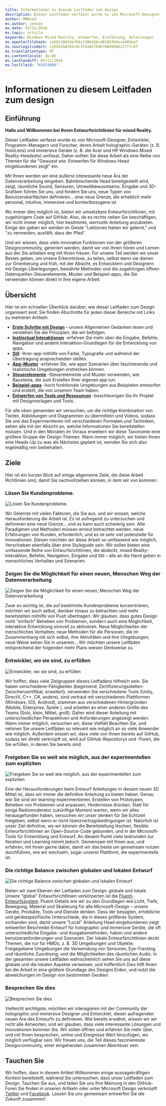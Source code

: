 ```yaml
---
title: Informationen zu diesem Leitfaden zum design
description: Dieser Leitfaden verfasst wurde es von Microsoft-Designer, Entwickler, Programm-Managern und Forscher, deren Arbeit holographic-Geräten (z. B. HoloLens) und immersive Geräte (z. B. die Acer und HP Windows Mixed Reality-Headsets) umfasst.
author: MRWied
ms.author: jonwie
ms.date: 03/21/2018
ms.topic: article
keywords: Windows Mixed Reality, entwerfen, Einführung, Anleitungen
ms.openlocfilehash: ca69118dfeb766c1386420cd81053b9acb485ba7
ms.sourcegitcommit: c20563b8195c0c374a927b96708d958b127ffc8f
ms.translationtype: MT
ms.contentlocale: de-DE
ms.lasthandoff: 05/21/2019
ms.locfileid: "65974860"
---
```

# <a name="about-this-design-guidance"></a>Informationen zu diesem Leitfaden zum design

## <a name="introduction"></a>Einführung

**Hallo und Willkommen bei Ihrem Entwurfsrichtlinien für mixed Reality.**

Dieser Leitfaden verfasst wurde es von Microsoft-Designer, Entwickler, Programm-Managern und Forscher, deren Arbeit holographic-Geräten (z. B. HoloLens) und immersive Geräte (z. B. die Acer und HP Windows Mixed Reality-Headsets) umfasst. Daher sollten Sie diese Arbeit als eine Reihe von Themen für die "Gewusst wie: Entwerfen für Windows-Head eingebundenen zeigt" ein.

Mit Ihnen werden wir eine äußerst interessante neue Ära der Datenverarbeitung eingeben. Bahnbrechende Head bereitgestellt wird, zeigt, räumliche Sound, Sensoren, Umweltbewusstseins, Eingabe und 3D-Grafiken führen Sie uns, und fordern Sie uns, neue Typen von Benutzeroberflächen definieren... eine neue Grenze, die erheblich mehr personal, intuitive, immersive und kontextbezogene ist.

Wo immer dies möglich ist, bieten wir umsetzbare Entwurfsrichtlinien, mit zugehörigem Code auf GitHub. Also, da es rechts neben Sie beschäftigen, wir nicht immer möglich, hier bestimmte, wertvolle Anleitung anzubieten. Einige der geben wir werden im Geiste "Lektionen haben wir gelernt," und "zu vermeiden, ausfällt, dass der Pfad".

Und wir wissen, dass viele innovative Funktionen von der größeren Designcommunity, generiert werden, damit wir von Ihnen hören und Lernen aus der Sie arbeiten eng mit Ihnen freuen. Für unsere Teil werden wir unser Bestes geben, um unsere Erkenntnisse, zu teilen, selbst wenn sie dienen zur Orientierung und früh, mit der Absicht, es Entwicklern und Designern mit Design-Überlegungen, bewährte Methoden und die zugehörigen öffnen Datenquellen-Steuerelemente, Muster und Beispiel-apps, die Sie verwenden können direkt in Ihre eigene Arbeit.

## <a name="overview"></a>Übersicht

Hier ist ein schnellen Überblick darüber, wie dieser Leitfaden zum Design organisiert sind. Sie finden Abschnitte für jeden dieser Bereiche mit Links zu mehreren Artikeln.
* **[Erste Schritte mit Design](mixed-reality.md)**  – unsere Allgemeinen Gedanken lesen und verstehen Sie die Prinzipien, die wir befolgen.
* **[Instinctual Interaktionen](interaction-fundamentals.md)**  -erfahren Sie mehr über die Eingabe, Befehle, Navigation und andere Interaktion-Grundlagen für die Entwicklung von apps.
* **[Stil](typography.md)**  -Ihrer-app mithilfe von Farbe, Typografie und während der Übertragung ansprechenden stellen.
* **[App-Muster](types-of-mixed-reality-apps.md)**  -erfahren Sie, wie apps Szenarien über faszinierende und realistische Umgebungen erstrecken können.
* **[Steuerelemente](interactable-object.md)**  -Steuerelemente und Muster verwenden, wie Bausteine, die zum Erstellen Ihrer eigenen app tun.
* **[Beispiel-apps](design.md#sample-apps)**  -hoch funktionale Umgebungen aus Beispielen entworfen und erstellt, die von unserem Team haben.
* **[Entwerfen von Tools und Ressourcen](design.md#design-tools)**  -beschleunigen Sie Ihr Projekt mit Designvorlagen und Tools.

Für alle oben genannten wir versuchen, um die richtige Kombination von Texten, Abbildungen und Diagrammen zu übermitteln und Videos, sodass Sie uns das Experimentieren mit verschiedenen Formaten und Techniken, sehen alle mit der Absicht an, welche Informationen Sie bereitstellen müssen. Und in den Monaten im Voraus erweitern wir diese Taxonomie eine größere Gruppe der Design-Themen. Wann immer möglich, wir bieten Ihnen eine Heads-Up zu was als Nächstes geplant ist, wenden Sie sich also regelmäßig rein beibehalten.

## <a name="objectives"></a>Ziele

Hier ist ein kurzen Blick auf einige allgemeine Ziele, die diese Arbeit Richtlinien sind, damit Sie nachvollziehen können, in dem wir von kommen:

### <a name="help-solve-customer-challenges"></a>Lösen Sie Kundenprobleme.

![Lösen Sie Kundenprobleme.](images/500px-fix-a-broken-switch-with-hololens.jpg) <br>

Wir Gelernte mit vielen Faktoren, die Sie aus, und wir wissen, welche Herausforderung die Arbeit ist. Es ist aufregend zu untersuchen und definieren eine neue Grenze... und es kann auch schwierig sein. Alte Paradigmen und Methoden müssen erneut betrachtet werden. neue Erfahrungen von Kunden, erforderlich; und es ist sehr viel potenzielle für Innovationen. Diesen möchten wir diese Arbeit so umfassend wie möglich, Verschieben ebenfalls über eine Styleguide sein. Wir sollen bieten eine umfassende Reihe von Entwurfsrichtlinien, die abdeckt, mixed Reality-Interaktion, Befehle, Navigation, Eingabe und Stil – alle an die Hand geben in menschliches Verhalten und Szenarien. 

### <a name="point-the-way-towards-a-new-more-human-way-of-computing"></a>Zeigen Sie die Möglichkeit für einen neuen, Menschen Weg der Datenverarbeitung

![Zeigen Sie die Möglichkeit für einen neuen, Menschen Weg der Datenverarbeitung](images/500px-man-and-women-with-holograph-on-table.png)<br>

Zwar es wichtig ist, die auf bestimmte Kundenprobleme konzentrieren, möchten wir auch selbst, darüber hinaus zu betrachten und mehr bereitstellen mithilfe von Push übertragen. Wir glauben, dass gutes Design nicht "einfach" Beheben von Problemen, sondern auch eine Möglichkeit, interaktive Entwicklung sinnvoll zu aktivieren. Neue Möglichkeiten der menschliches Verhalten; neue Methoden für die Personen, die im Zusammenhang mit sich selbst, ihre Aktivitäten und ihre Umgebungen; neue Weise sehen Sie in unserem... Wir möchten unsere Leitfäden entsprechend der folgenden mehr Plans weisen Denkweise zu. 

### <a name="meet-creators-where-they-are"></a>Entwickler, wo sie sind, zu erfüllen

![Entwickler, wo sie sind, zu erfüllen](images/500px-creators.jpg) <br>

Wir hoffen, dass viele Zielgruppen dieses Leitfadens hilfreich sein. Sie haben verschiedene-Fähigkeiten (beginnend, Zertifizierungsstellen-Zwischenzertifikat, erweitert), verwenden Sie verschiedene Tools (Unity, DirectX, C++, C#, andere), sind vertraut mit verschiedenen Plattformen (Windows, iOS, Android), stammen aus verschiedenen Hintergründen (Mobile, Enterprise, Spiele ), und arbeiten an einer anderen Größe des Teams (Solo, klein, Mittel, groß). Daher wird dieser Anleitung mit unterschiedlichen Perspektiven und Anforderungen angezeigt werden. Wann immer möglich, versuchen wir, diese Vielfalt Beachten Sie, und nehmen Sie unsere Leitfäden so relevant wie möglich an so viele Anwender wie möglich. Außerdem wissen wir, dass viele von Ihnen bereits auf GitHub, sodass wir direkt verknüpft ist, wird auf GitHub-Repositorys und -Foren, die Sie erfüllen, in denen Sie bereits sind. 

### <a name="share-as-much-as-possible-from-experimental-to-explicit"></a>Freigeben Sie so weit wie möglich, aus der experimentellen zum expliziten

![Freigeben Sie so weit wie möglich, aus der experimentellen zum expliziten](images/500px-man-playinggame.jpg) <br>

Eine der Herausforderungen beim Entwurf Anleitungen in diesem neuen 3D Mittel ist, dass wir immer die definitive Anleitung zu bieten haben. Genau wie Sie sind wir learning-experimentieren, Erstellen von Prototypen, Beheben von Problemen und anpassen, Hindernisse drücken. Statt für einige Radiomoderator zukünftige Moment warten, wenn wir alles herausgefunden haben, versuchen wir unser denken für Sie Echtzeit freigeben, selbst wenn er nicht lizenzvertragsbedingungen ist. Natürlich ist unser Ziel definitive, wo wir können die Bereitstellung löschen, flexible Entwurfsrichtlinien an Open-Source-Code gebunden, und in der Microsoft-Tools für Entwicklung und Entwurf. An diesem Punkt viele testrunden zur Iteration und Learning nimmt jedoch. Gemeinsam mit Ihnen aus, und erfahren, mit Ihnen gerne dabei, damit wir das beste um gemeinsam nutzen durchführen, wie wir wechseln, sogar unserer Plattform, die experimentelle ist. 

### <a name="the-right-balance-of-global-and-local-design"></a>Die richtige Balance zwischen globalen und lokalen Entwurf

![Die richtige Balance zwischen globalen und lokalen Entwurf](images/500px-fluentdesign.jpg) <br>

Bieten wir zwei Ebenen der Leitfaden zum Design: globale und lokale. Unsere "global" Entwurfsrichtlinien verkörperten ist die [Fluent-Entwurfssystem](http://fluent.microsoft.com). Fluent-Details wie wir zu den Grundlagen wie Licht, Tiefe, Bewegung, Material und Skalierung für alle Microsoft-Design – unsere Geräte, Produkte, Tools und Dienste denken. Dass der besagten, erhebliche und gerätespezifische Unterschiede, die in dieses größeres System, vorhanden sind, damit unsere "Local" Anleitung Head eingebundenen zeigt entwerfen Beschreibt-Entwurf für holographic und immersive Geräte, die oft unterschiedliche Eingabe- und Ausgabemethoden, haben und andere benutzeranforderungen und Szenarien. Der lokale Entwurfsrichtlinien deckt Themen, die nur für HMDs, z. B. 3D Umgebungen und Objekte; Freigegebene Umgebungen die Verwendung von Sensoren, Eye-Tracking und räumliche Zuordnung; und die Möglichkeiten des räumlichen Audio. In der gesamten unsere Leitfäden wahrscheinlich sehen Sie uns auf diese globale und die lokalen Aspekte verweisen, und hoffentlich Dies hilft Ihnen bei die Arbeit in eine größere Grundlage des Designs Erden, und nutzt die abweichungen im Design von bestimmten Geräten.

### <a name="have-a-discussion"></a>Besprechen Sie dies

![Besprechen Sie dies](images/500px-share.jpg) <br>

Vielleicht wichtigste, möchten wir interagieren mit der Community der holographic und immersive Designer und Entwickler, dieser aufregenden neuen Ära des Entwurfs zu definieren. Wie bereits erwähnt, wissen wir wir nicht alle Antworten, und wir glauben, dass viele interessante Lösungen und Innovationen kommen Sie. Wir sollen öffnen und erfahren Sie mehr über, und mit Ihnen besprechen, online und Ereignisse Wert hinzufügen, wo möglich verfügbar sein. Wir freuen uns, die Teil dieses faszinierende Designcommunity, einer eingehenden zusammen Abenteuer sein. 

## <a name="please-dive-in"></a>Tauchen Sie

Wir hoffen, dass in diesem Artikel Willkommen einige aussagekräftigen Kontext bereitstellt, während Sie untersuchen, dass unser Leitfaden zum Design. Tauchen Sie aus, und teilen Sie uns Ihre Meinung in den GitHub-Foren Sie finden in unseren Artikeln oder unter Microsoft Design verknüpft [Twitter](https://twitter.com/MicrosoftDesign) und [Facebook](https://www.facebook.com/microsoftdesign/). Lassen Sie uns gemeinsam entwerfen Sie die Zukunft zusammen!
